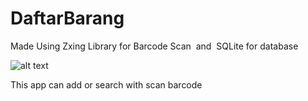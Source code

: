 # DaftarBarang &nbsp;
Made Using Zxing Library for Barcode Scan&nbsp;
and&nbsp;
SQLite for database &nbsp; &nbsp;

![alt text](http://lazy17.xtgem.com/gif/DaftarBarang.gif)

This app can add or search with scan barcode 
